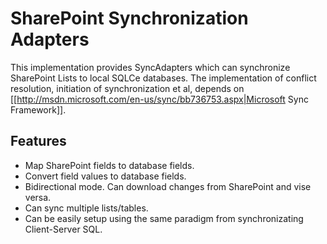 # SharePoint Synchronization Adapters


This implementation provides SyncAdapters which can synchronize SharePoint Lists to local SQLCe databases.
The implementation of conflict resolution, initiation of synchronization et al, depends on [[http://msdn.microsoft.com/en-us/sync/bb736753.aspx|Microsoft Sync Framework]].

## Features

* Map SharePoint fields to database fields.
* Convert field values to database fields.
* Bidirectional mode. Can download changes from SharePoint and vise versa.
* Can sync multiple lists/tables.
* Can be easily setup using the same paradigm from synchronizating Client-Server SQL.


